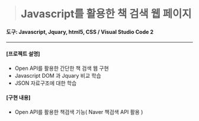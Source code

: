 > # Javascript를 활용한 책 검색 웹 페이지

#### 도구:  Javascript, Jquary, html5, CSS / Visual Studio Code 2

___

#### [프로젝트 설명]
* Open API를 활용한 간단한 책 검색 웹 구현
* Javascript DOM 과 Jquary 비교 학습
* JSON 자료구조에 대한 학습



#### [구현 내용]
* Open API를 활용한 책검색 기능( Naver 책검색 API 활용 )



